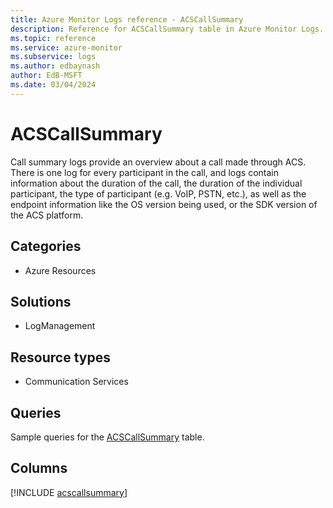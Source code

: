 ```yaml
---
title: Azure Monitor Logs reference - ACSCallSummary
description: Reference for ACSCallSummary table in Azure Monitor Logs.
ms.topic: reference
ms.service: azure-monitor
ms.subservice: logs
ms.author: edbaynash
author: EdB-MSFT
ms.date: 03/04/2024
---
```


# ACSCallSummary

Call summary logs provide an overview about a call made through ACS. There is one log for every participant in the call, and logs contain information about the duration of the call, the duration of the individual participant, the type of participant (e.g. VoIP, PSTN, etc.), as well as the endpoint information like the OS version being used, or the SDK version of the ACS platform.


## Categories

- Azure Resources

## Solutions

- LogManagement

## Resource types

- Communication Services

## Queries

 Sample queries for the [ACSCallSummary](/azure/azure-monitor/reference/queries/acscallsummary) table.


## Columns
  
[!INCLUDE [acscallsummary](.././tables/includes/acscallsummary-include.md)]
